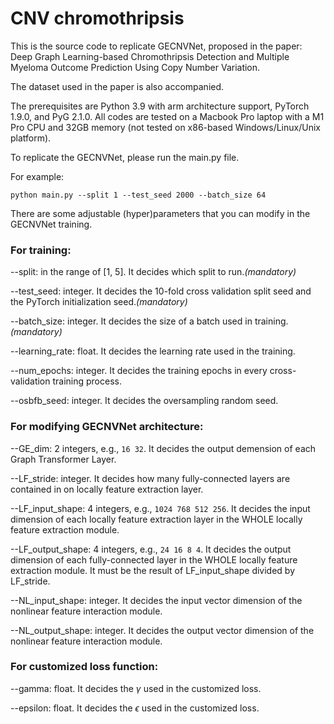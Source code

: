 # CNV chromothripsis
This is the source code to replicate GECNVNet, proposed in the paper: Deep Graph Learning-based Chromothripsis Detection and Multiple Myeloma Outcome Prediction Using Copy Number Variation.

The dataset used in the paper is also accompanied.

The prerequisites are Python 3.9 with arm architecture support, PyTorch 1.9.0, and PyG 2.1.0. All codes are tested on a Macbook Pro laptop with a M1 Pro CPU and 32GB memory (not tested on x86-based Windows/Linux/Unix platform).

To replicate the GECNVNet, please run the main.py file.

For example:

`python main.py --split 1 --test_seed 2000 --batch_size 64`

There are some adjustable (hyper)parameters that you can modify in the GECNVNet training.

### For training:

--split: in the range of [1, 5]. It decides which split to run._(mandatory)_

--test_seed: integer. It decides the 10-fold cross validation split seed and the PyTorch initialization seed._(mandatory)_

--batch_size: integer. It decides the size of a batch used in training._(mandatory)_

--learning_rate: float. It decides the learning rate used in the training.

--num_epochs: integer. It decides the training epochs in every cross-validation training process.

--osbfb_seed: integer. It decides the oversampling random seed.

### For modifying GECNVNet architecture:
--GE_dim: 2 integers, e.g., `16 32`. It decides the output demension of each Graph Transformer Layer.

--LF_stride: integer. It decides how many fully-connected layers are contained in on locally feature extraction layer.

--LF_input_shape: 4 integers, e.g., `1024 768 512 256`. It decides the input dimension of each locally feature extraction layer in the WHOLE locally feature extraction module.

--LF_output_shape: 4 integers, e.g., `24 16 8 4`. It decides the output dimension of each fully-connected layer in the WHOLE locally feature extraction module. It must be the result of LF_input_shape divided by LF_stride.

--NL_input_shape: integer. It decides the input vector dimension of the nonlinear feature interaction module.

--NL_output_shape: integer. It decides the output vector dimension of the nonlinear feature interaction module.

### For customized loss function:
--gamma: float. It decides the $\gamma$ used in the customized loss.

--epsilon: float. It decides the $\epsilon$ used in the customized loss.

